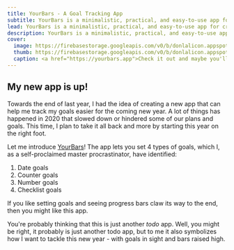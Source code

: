 ```yaml
---
title: YourBars - A Goal Tracking App
subtitle: YourBars is a minimalistic, practical, and easy-to-use app for creating and tracking your goals. 
lead: YourBars is a minimalistic, practical, and easy-to-use app for creating and tracking your goals. 
description: YourBars is a minimalistic, practical, and easy-to-use app for creating and tracking your goals.
cover:
  image: https://firebasestorage.googleapis.com/v0/b/donlalicon.appspot.com/o/yourbars-cover.jpg?alt=media&token=ae4a59d4-0b03-4b99-a35a-78516fbdad9e
  thumb: https://firebasestorage.googleapis.com/v0/b/donlalicon.appspot.com/o/Simulator%20Screen%20Shot%20-%20iPhone%2011%20Pro%20-%202021-01-29%20at%2009.28.36%20copy%202.png?alt=media&token=da637947-a18a-4421-bb45-2604021829ac
  caption: <a href="https://yourbars.app">Check it out and maybe you'll like it!</a>
---
```


## My new app is up!

Towards the end of last year, I had the idea of creating a new app that can help me track my goals easier for the coming new year. A lot of things has happened in 2020 that slowed down or hindered some of our plans and goals. This time, I plan to take it all back and more by starting this year on the right foot.

Let me introduce [YourBars](https://yourbars.app)! The app lets you set 4 types of goals, which I, as a self-proclaimed master procrastinator, have identified: 

1. Date goals
2. Counter goals
3. Number goals
4. Checklist goals

If you like setting goals and seeing progress bars claw its way to the end, then you might like this app.

You're probably thinking that this is just another *todo* app. Well, you might be right, it probably is just another todo app, but to me it also symbolizes how I want to tackle this new year - with goals in sight and bars raised high. 
